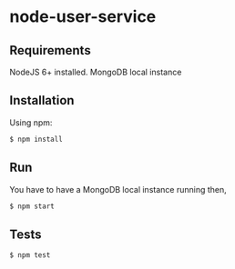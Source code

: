 # node-user-service

## Requirements 

NodeJS 6+ installed.
MongoDB local instance

## Installation

Using npm:

```bash
$ npm install
```

## Run

You have to have a MongoDB local instance running then, 

```bash
$ npm start
```

## Tests

```bash
$ npm test
```
